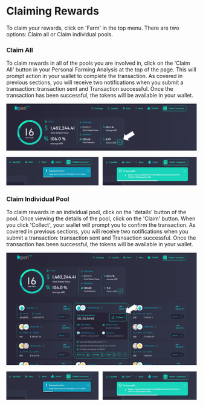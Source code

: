# Claiming Rewards

To claim your rewards, click on 'Farm' in the top menu.  There are two options: Claim all or Claim individual pools.

### Claim All

To claim rewards in all of the pools you are involved in, click on the 'Claim All' button in your Personal Farming Analysis at the top of the page.  This will prompt action in your wallet to complete the transaction. As covered in previous sections, you will receive two notifications when you submit a transaction: transaction sent and Transaction successful.  Once the transaction has been successful, the tokens will be available in your wallet.&#x20;

![Claim all rewards button](<../../.gitbook/assets/claim all.png>)

![Notifications of a submitted and successful transaction](../../.gitbook/assets/notifications.png)



### Claim Individual Pool

To claim rewards in an individual pool, click on the 'details' button of the pool.  Once viewing the details of the pool, click on the 'Claim' button. When you click 'Collect', your wallet will prompt you to confirm the transaction.  As covered in previous sections, you will receive two notifications when you submit a transaction: transaction sent and Transaction successful.  Once the transaction has been successful, the tokens will be available in your wallet.&#x20;

![Claiming rewards on an individual pool](../../.gitbook/assets/claim1.png)

![Notifications of a submitted and successful transaction](../../.gitbook/assets/notifications.png)
